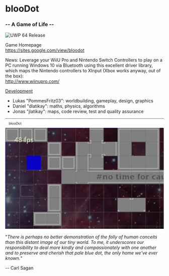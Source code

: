 # blooDot
### -- A Game of Life --  

![UWP 64 Release](https://github.com/dlatikaynen/blooDot/workflows/UWP%2064%20Release/badge.svg)

Game Homepage    
https://sites.google.com/view/bloodot    

News: Leverage your WiiU Pro and Nintendo Switch Controllers to play on a PC running Windows 10 via Bluetooth using this excellent driver library, which maps the Nintendo controllers to XInput (Xbox works anyway, out of the box):    
http://www.wiinupro.com/

[Development](#readme)

 - Lukas "PommesFritz03": worldbuilding, gameplay, design, graphics
 - Daniel "dlatikay": maths, physics, algorithms
 - Jonas "jlatikay": maps, code review, test and quality assurance

![](https://raw.githubusercontent.com/dlatikaynen/blooDot/master/bloodot.png)

"*There is perhaps no better demonstration of the folly of human conceits than this distant image of our tiny world. To me, it underscores our responsibility to deal more kindly and compassionately with one another and to preserve and cherish that pale blue dot, the only home we've ever known.*"

-- Carl Sagan
